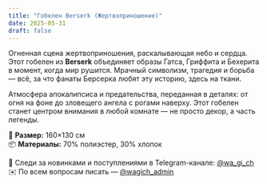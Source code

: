 ```yaml
---
title: "Гобелен Berserk (Жертвоприношение)"
date: 2025-05-31
draft: false
---
```


Огненная сцена жертвоприношения, раскалывающая небо и сердца. Этот гобелен из **Berserk** объединяет образы Гатса, Гриффита и Бехерита в момент, когда мир рушится. Мрачный символизм, трагедия и борьба — всё, за что фанаты Берсерка любят эту историю, здесь на ткани.

Атмосфера апокалипсиса и предательства, переданная в деталях: от огня на фоне до зловещего ангела с рогами наверху. Этот гобелен станет центром внимания в любой комнате — не просто декор, а часть легенды.

🧵 **Размер:** 160×130 см  
📦 **Материалы:** 70% полиэстер, 30% хлопок  

📣 Следи за новинками и поступлениями в Telegram-канале: [@wa_gi_ch](https://t.me/wa_gi_ch)  
✉️ По всем вопросам писать — [@wagich_admin](https://t.me/wagich_admin)
